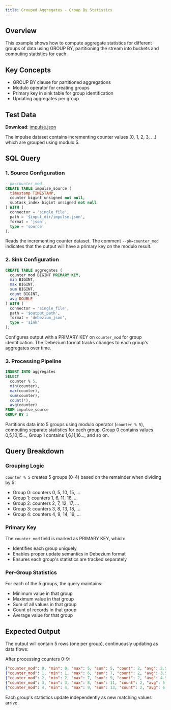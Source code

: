 ```yaml
---
title: Grouped Aggregates - Group By Statistics
---
```



## Overview
This example shows how to compute aggregate statistics for different groups of data using GROUP BY, partitioning the stream into buckets and computing statistics for each.

## Key Concepts
- GROUP BY clause for partitioned aggregations
- Modulo operator for creating groups
- Primary key in sink table for group identification
- Updating aggregates per group

## Test Data
**Download**: [impulse.json](/test-data/impulse.json)

The impulse dataset contains incrementing counter values (0, 1, 2, 3, ...) which are grouped using modulo 5.

## SQL Query

### 1. Source Configuration
```sql
--pk=counter_mod
CREATE TABLE impulse_source (
  timestamp TIMESTAMP,
  counter bigint unsigned not null,
  subtask_index bigint unsigned not null
) WITH (
  connector = 'single_file',
  path = '$input_dir/impulse.json',
  format = 'json',
  type = 'source'
);
```
Reads the incrementing counter dataset. The comment `--pk=counter_mod` indicates that the output will have a primary key on the modulo result.

### 2. Sink Configuration
```sql
CREATE TABLE aggregates (
  counter_mod BIGINT PRIMARY KEY,
  min BIGINT,
  max BIGINT,
  sum BIGINT,
  count BIGINT,
  avg DOUBLE
) WITH (
  connector = 'single_file',
  path = '$output_path',
  format = 'debezium_json',
  type = 'sink'
);
```
Configures output with a PRIMARY KEY on `counter_mod` for group identification. The Debezium format tracks changes to each group's aggregates over time.

### 3. Processing Pipeline
```sql
INSERT INTO aggregates 
SELECT 
  counter % 5,
  min(counter),
  max(counter),
  sum(counter),
  count(*),
  avg(counter)
FROM impulse_source
GROUP BY 1
```
Partitions data into 5 groups using modulo operator (`counter % 5`), computing separate statistics for each group. Group 0 contains values 0,5,10,15..., Group 1 contains 1,6,11,16..., and so on.

## Query Breakdown

### Grouping Logic
`counter % 5` creates 5 groups (0-4) based on the remainder when dividing by 5:
- Group 0: counters 0, 5, 10, 15, ...
- Group 1: counters 1, 6, 11, 16, ...
- Group 2: counters 2, 7, 12, 17, ...
- Group 3: counters 3, 8, 13, 18, ...
- Group 4: counters 4, 9, 14, 19, ...

### Primary Key
The `counter_mod` field is marked as PRIMARY KEY, which:
- Identifies each group uniquely
- Enables proper update semantics in Debezium format
- Ensures each group's statistics are tracked separately

### Per-Group Statistics
For each of the 5 groups, the query maintains:
- Minimum value in that group
- Maximum value in that group
- Sum of all values in that group
- Count of records in that group
- Average value for that group

## Expected Output
The output will contain 5 rows (one per group), continuously updating as data flows:

After processing counters 0-9:
```json
{"counter_mod": 0, "min": 0, "max": 5, "sum": 5, "count": 2, "avg": 2.5}
{"counter_mod": 1, "min": 1, "max": 6, "sum": 7, "count": 2, "avg": 3.5}
{"counter_mod": 2, "min": 2, "max": 7, "sum": 9, "count": 2, "avg": 4.5}
{"counter_mod": 3, "min": 3, "max": 8, "sum": 11, "count": 2, "avg": 5.5}
{"counter_mod": 4, "min": 4, "max": 9, "sum": 13, "count": 2, "avg": 6.5}
```

Each group's statistics update independently as new matching values arrive.